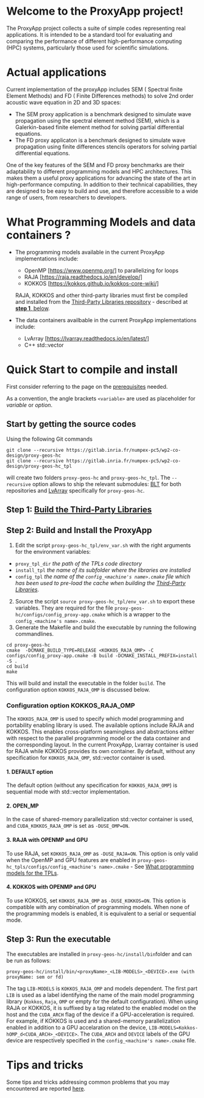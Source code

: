 # Welcome to the  ProxyApp project!

The ProxyApp project  collects a suite of simple codes representing real applications.
It is intended to be a standard tool for evaluating and comparing the performance of different high-performance computing (HPC) systems, particularly those used for scientific simulations.


# Actual applications 

Current implementation of the proxyApp includes SEM ( Spectral finite Element Methods) and FD ( Finite Differences methods) to solve 2nd order acoustic wave equation in 2D and 3D spaces:  
* The SEM proxy application is a benchmark designed to simulate wave propagation using the spectral element method (SEM), which is a Galerkin-based finite element method for solving partial differential equations.  
* The FD proxy applicaton is a benchmark designed to simulate wave propagation using finite differences stencils operators for solving partial differential equations.  

One of the key features of the SEM and FD proxy benchmarks are their adaptability to different programming models and HPC architectures. This makes them a useful proxy applications for advancing the state of the art in high-performance computing. In addition to their technical capabilities, they are designed to be easy to build and use, and therefore accessible to a wide range of users, from researchers to developers.

# What Programming Models and data containers ?

- The programming models available in the current ProxyApp implementations include:  
    * OpenMP [https://www.openmp.org/] to parallelizing for loops  
    * RAJA [https://raja.readthedocs.io/en/develop/]  
    * KOKKOS [https://kokkos.github.io/kokkos-core-wiki/]  
    
    RAJA, KOKKOS and other third-party libraries must first be compiled and installed  from the [Third-Party Libraries repository](https://gitlab.inria.fr/numpex-pc5/wp2-co-design/proxy-geos-hc_tpl) - described at [**step 1**, below](#quick-start-to-compile-and-install).  

- The data containers availbable in the current ProxyApp implementations include:   
    * LvArray [https://lvarray.readthedocs.io/en/latest/]  
    * C++ std::vector  

# Quick Start to compile and install

First consider referring to the page on the [prerequisites](./INSTALL_PREREQUISITES.md) needed.  

As a convention, the angle brackets `<variable>` are used as placeholder for *variable* or *option*.     

## Start by getting the source codes 
Using the following Git commands
```
git clone --recursive https://gitlab.inria.fr/numpex-pc5/wp2-co-design/proxy-geos-hc   
git clone --recursive https://gitlab.inria.fr/numpex-pc5/wp2-co-design/proxy-geos-hc_tpl 
```
will  create two folders `proxy-geos-hc` and `proxy-geos-hc_tpl`. The `--recursive` option allows to ship the relevant submodules: [BLT](https://github.com/LLNL/blt) for both repositories and  [LvArray](https://github.com/GEOS-DEV/LvArray) specifically for  `proxy-geos-hc`.    
## Step 1: [Build the Third-Party Libraries](https://gitlab.inria.fr/numpex-pc5/wp2-co-design/proxy-geos-hc_tpl)

## Step 2: Build and Install the ProxyApp
 
 1. Edit the script `proxy-geos-hc_tpl/env_var.sh` with the right arguments for the environment variables:   
   - `proxy_tpl_dir` *the path of the TPLs code directory*  
   - `install_tpl` *the name of its subfolder where the libraries are installed*  
   - `config_tpl` *the name of the `config_<machine's name>.cmake` file which has been used to pre-load the cache when building the [Third-Party Libraries](https://gitlab.inria.fr/numpex-pc5/wp2-co-design/proxy-geos-hc_tpl/)*.   
2. Source the script `source proxy-geos-hc_tpl/env_var.sh` to export these variables. They are required for the file `proxy-geos-hc/configs/config_proxy-app.cmake` which is a wrapper to the `config_<machine's name>.cmake`.  
3. Generate the Makefile and build the executable by running the following commandlines. 
```
cd proxy-geos-hc  
cmake  -DCMAKE_BUILD_TYPE=RELEASE <KOKKOS_RAJA_OMP> -C configs/config_proxy-app.cmake -B build -DCMAKE_INSTALL_PREFIX=install -S .
cd build  
make 
```
This will build and install the executable in the folder `build`. The configuration option `KOKKOS_RAJA_OMP` is discussed below.   
 

### Configuration option KOKKOS_RAJA_OMP

 The `KOKKOS_RAJA_OMP` is used to specify which model programming and portability enabling library is used. The available options include RAJA and KOKKOS. This enables cross-platform seamingless and abstractions either with respect to the parallel programming model or the data container and the corresponding layout. In the current ProxyApp, Lvarray container is used for RAJA while  KOKKOS provides its own container. By default, without any specification for `KOKKOS_RAJA_OMP`, std::vector container is used.  
#### 1. DEFAULT option
The default option (without any specification for `KOKKOS_RAJA_OMP`) is sequential mode with std::vector implementation. 

#### 2. OPEN_MP
In the case of shared-memory parallelization std::vector container is used, and  `CUDA_KOKKOS_RAJA_OMP` is set as `-DUSE_OMP=ON`.

#### 3. RAJA  with OPENMP and GPU
To use RAJA, set `KOKKOS_RAJA_OMP` as `-DUSE_RAJA=ON`. This option is only valid when the OpenMP and GPU features are enabled in `proxy-geos-hc_tpls/configs/config_<machine's name>.cmake` - See [What programming models for the TPLs](https://gitlab.inria.fr/numpex-pc5/wp2-co-design/proxy-geos-hc_tpl#2-what-programming-models-for-the-tpls).  

#### 4. KOKKOS with OPENMP and GPU
To use KOKKOS, set `KOKKOS_RAJA_OMP` as `-DUSE_KOKKOS=ON`. This option is compatible with any combination of programming models. When none of the programming models is enabled, it is equivalent to a serial or sequential mode. 
## Step 3: Run the executable 
The executables are installed in `proxy-geos-hc/install/bin`folder and can be run as follows:   
```
proxy-geos-hc/install/bin/<proxyName>_<LIB-MODELS>_<DEVICE>.exe (with proxyName: sem or fd)
```
The tag `LIB-MODELS` is `KOKKOS_RAJA_OMP` and models dependent. The first part `LIB` is used as a label identifying the name of the main model programming library (`Kokkos`, `Raja`, `OMP` or empty for the default configuration). When using RAJA or KOKKOS, it is suffixed by a tag related to the enabled model on the host and the `CUDA_ARCH` flag of the device if a GPU-acceleration is required.   
For example, if KOKKOS is used and a shared-memory parallelization enabled in addition to a GPU accelaration on the device, `LIB-MODELS=Kokkos-hOMP_d<CUDA_ARCH>_<DEVICE>`. The `CUDA_ARCH` and `DEVICE` labels of the GPU device are respectively specified in the `config_<machine's name>.cmake` file. 

# Tips and tricks
Some tips and tricks addressing common problems that you may encountered are reported [here](./TIPS_AND_TRICKS.md).
